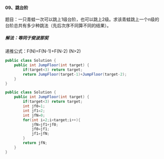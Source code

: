 ﻿#### 09、跳台阶
题目：一只青蛙一次可以跳上1级台阶，也可以跳上2级。求该青蛙跳上一个n级的台阶总共有多少种跳法（先后次序不同算不同的结果）。

##### 解法：等同于斐波那契
递推公式：F(N)=F(N-1)+F(N-2) (N>2)

```java
public class Solution {
    public int JumpFloor(int target) {
        if(target<3) return target;
        return JumpFloor(target-1)+JumpFloor(target-2);
    }
}
```

```java
public class Solution {
    public int JumpFloor(int target) {
        if(target<3) return target;
        int jf0=1;
        int jf1=2;
        int jfN=0;
        for(int i=2;i<target;i++){
            jfN=jf1+jf0;
            jf0=jf1;
            jf1=jfN;
        }
        return jfN;
    }
}
```

